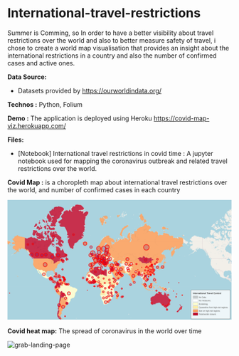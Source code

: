 # International-travel-restrictions
Summer is Comming, so In order to have a better visibility about travel restrictions over the world and also to better measure safety of travel, i chose to create a world map visualisation that provides an insight about the international restrictions in a country and also the number of confirmed cases and active ones.



**Data Source:**

* Datasets provided by https://ourworldindata.org/

**Technos :** Python, Folium

**Demo :** The application is deployed using Heroku https://covid-map-viz.herokuapp.com/

**Files:** 
* [Notebook] International travel restrictions in covid time : A jupyter notebook used for mapping the coronavirus outbreak and related travel restrictions over the world.

**Covid Map :** is a choropleth map about international travel restrictions over the world, and number of confirmed cases in each country

![alt text](https://github.com/OumaimaBN/International-travel-restrictions-in-covid-time/blob/main/covid_map.PNG)

**Covid heat map:** The spread of coronavirus in the world over time

![grab-landing-page](https://github.com/OumaimaBN/International-travel-restrictions-in-covid-time/blob/main/covid-heat-map.gif)

